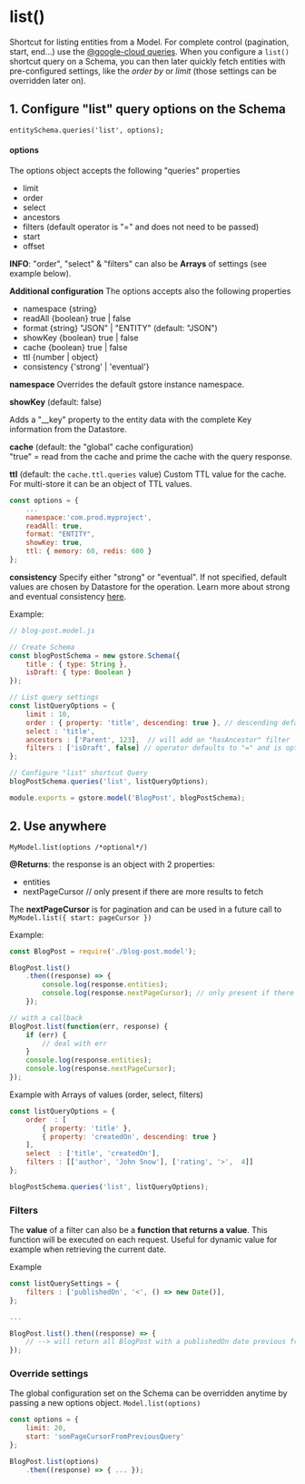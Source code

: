 # list\(\)

Shortcut for listing entities from a Model. For complete control \(pagination, start, end...\) use the [@google-cloud queries](google-cloud-queries.md). When you configure a `list()` shortcut query on a Schema, you can then later quickly fetch entities with pre-configured settings, like the _order by_ or _limit_ \(those settings can be overridden later on\).

## 1. Configure "list" query options on the Schema

`entitySchema.queries('list', options);`

#### options

The options object accepts the following "queries" properties

* limit
* order
* select
* ancestors
* filters \(default operator is "=" and does not need to be passed\)
* start
* offset

**INFO**: "order", "select" & "filters" can also be **Arrays** of settings \(see example below\).

**Additional configuration** The options accepts also the following properties

* namespace {string}
* readAll {boolean} true \| false
* format {string} "JSON" \| "ENTITY" \(default: "JSON"\)
* showKey {boolean} true \| false
* cache {boolean} true \| false
* ttl {number \| object}
* consistency {'strong' \| 'eventual'}

**namespace** Overrides the default gstore instance namespace.

**showKey** \(default: false\)

Adds a "\_\_key" property to the entity data with the complete Key information from the Datastore.

**cache** \(default: the "global" cache configuration\)  
"true" = read from the cache and prime the cache with the query response.

**ttl** \(default: the `cache.ttl.queries` value\) Custom TTL value for the cache. For multi-store it can be an object of TTL values.

```javascript
const options = {
    ...
    namespace:'com.prod.myproject',
    readAll: true,
    format: "ENTITY",
    showKey: true,
    ttl: { memory: 60, redis: 600 }
};
```

**consistency** Specify either "strong" or "eventual". If not specified, default values are chosen by Datastore for the operation. Learn more about strong and eventual consistency [here](https://cloud.google.com/datastore/docs/articles/balancing-strong-and-eventual-consistency-with-google-cloud-datastore).

Example:

```javascript
// blog-post.model.js

// Create Schema
const blogPostSchema = new gstore.Schema({
    title : { type: String },
    isDraft: { type: Boolean }
});

// List query settings
const listQueryOptions = {
    limit : 10,
    order : { property: 'title', descending: true }, // descending defaults to false and is optional
    select : 'title',
    ancestors : ['Parent', 123],  // will add an "hasAncestor" filter
    filters : ['isDraft', false] // operator defaults to "=" and is optional,
};

// Configure "list" shortcut Query
blogPostSchema.queries('list', listQueryOptions);

module.exports = gstore.model('BlogPost', blogPostSchema);
```

## 2. Use anywhere

`MyModel.list(options /*optional*/)`

**@Returns**: the response is an object with 2 properties:

* entities
* nextPageCursor // only present if there are more results to fetch

The **nextPageCursor** is for pagination and can be used in a future call to `MyModel.list({ start: pageCursor })`

Example:

```javascript
const BlogPost = require('./blog-post.model');

BlogPost.list()
    .then((response) => {
        console.log(response.entities);
        console.log(response.nextPageCursor); // only present if there are more results
    });

// with a callback
BlogPost.list(function(err, response) {
    if (err) {
        // deal with err
    }
    console.log(response.entities);
    console.log(response.nextPageCursor);
});
```

Example with Arrays of values \(order, select, filters\)

```javascript
const listQueryOptions = {
    order  : [
        { property: 'title' },
        { property: 'createdOn', descending: true }
    ],
    select  : ['title', 'createdOn'],
    filters : [['author', 'John Snow'], ['rating', '>',  4]]
};

blogPostSchema.queries('list', listQueryOptions);
```

### Filters

The **value** of a filter can also be a **function that returns a value**. This function will be executed on each request. Useful for dynamic value for example when retrieving the current date.

Example

```javascript
const listQuerySettings = {
    filters : ['publishedOn', '<', () => new Date()],
};

...

BlogPost.list().then((response) => {
    // --> will return all BlogPost with a publishedOn date previous from current date.
});
```

### Override settings

The global configuration set on the Schema can be overridden anytime by passing a new options object. `Model.list(options)`

```javascript
const options = {
    limit: 20,
    start: 'somPageCursorFromPreviousQuery'
};

BlogPost.list(options)
    .then((response) => { ... });
```

